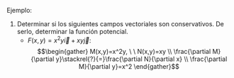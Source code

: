 Ejemplo:
1. Determinar si los siguientes campos vectoriales son conservativos. De serlo, determinar la función potencial.
	- $F(x,y)=x^2y\vec{i}+xy\vec{j}$:
		$$\begin{gather}
M(x,y)=x^2y, \ \ N(x,y)=xy \\
\frac{\partial M}{\partial y}\stackrel{?}{=}\frac{\partial N}{\partial x} \\
\frac{\partial M}{\partial y}=x^2
\end{gather}$$

